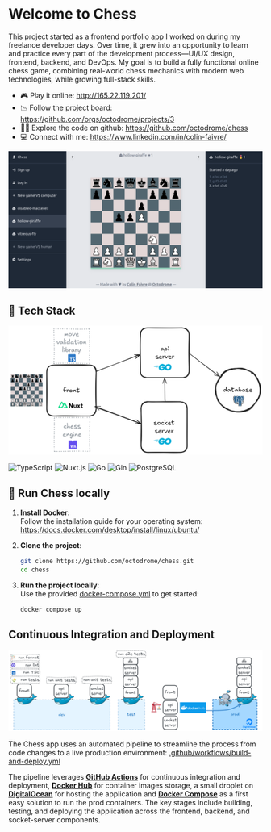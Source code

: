 # Welcome to Chess

This project started as a frontend portfolio app I worked on during my freelance developer days. Over time, it grew into an opportunity to learn and practice every part of the development process—UI/UX design, frontend, backend, and DevOps. My goal is to build a fully functional online chess game, combining real-world chess mechanics with modern web technologies, while growing full-stack skills.

-   🎮 Play it online: http://165.22.119.201/
-   📉 Follow the project board: https://github.com/orgs/octodrome/projects/3
-   🕵️‍♂️ Explore the code on github: https://github.com/octodrome/chess
-   💻 Connect with me: https://www.linkedin.com/in/colin-faivre/

![alt text](./documentation/app_screenshot.png?raw=true)

## 👾 Tech Stack

![alt text](./documentation/chess_stack.png?raw=true)

![TypeScript](https://img.shields.io/badge/Typescript-%23007ACC.svg?style=flat&logo=typescript&logoColor=white)
![Nuxt.js](https://img.shields.io/badge/Nuxt3-002E3B?style=flat&logo=nuxtdotjs&logoColor=#00DC82)
![Go](https://img.shields.io/badge/Go-%2300ADD8.svg?style=flat&logo=go&logoColor=white)
![Gin](https://img.shields.io/badge/Gin-%2300ADD8.svg?style=flat&logo=go&logoColor=white)
![PostgreSQL](https://img.shields.io/badge/PostgreSQL-%23316192.svg?style=flat&logo=postgresql&logoColor=white)

## 🥷 Run Chess locally

1. **Install Docker**:  
   Follow the installation guide for your operating system:  
   https://docs.docker.com/desktop/install/linux/ubuntu/
2. **Clone the project**:

    ```bash
    git clone https://github.com/octodrome/chess.git
    cd chess
    ```

3. **Run the project locally**:  
   Use the provided [docker-compose.yml](/docker-compose.yml) to get started:
    ```bash
    docker compose up
    ```

## Continuous Integration and Deployment

![alt text](./documentation/ci-cd.png?raw=true)

The Chess app uses an automated pipeline to streamline the process from code changes to a live production environment: [.github/workflows/build-and-deploy.yml](.github/workflows/build-and-deploy.yml)

The pipeline leverages [**GitHub Actions**](https://github.com/features/actions) for continuous integration and deployment, [**Docker Hub**](https://hub.docker.com/) for container images storage, a small droplet on [**DigitalOcean**](https://www.digitalocean.com/) for hosting the application and [**Docker Compose**](https://docs.docker.com/compose/) as a first easy solution to run the prod containers. The key stages include building, testing, and deploying the application across the frontend, backend, and socket-server components.
